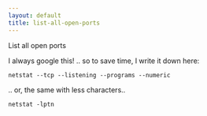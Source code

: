 ```yaml
---
layout: default
title: list-all-open-ports
---
```

List all open ports

I always google this! .. so to save time, I write it down here:

```
netstat --tcp --listening --programs --numeric
```

.. or, the same with less characters..

```
netstat -lptn
```


